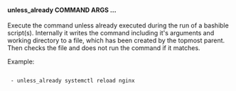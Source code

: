 #### unless_already COMMAND ARGS ...

Execute the command unless already executed during the run of a bashible script(s). Internally it writes the command including it's arguments and working directory to a file,
which has been created by the topmost parent. Then checks the file and does not run the command if it matches.

Example:

```bash

 - unless_already systemctl reload nginx

```
